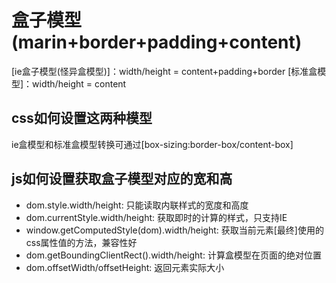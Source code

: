 # 盒子模型(marin+border+padding+content)
[ie盒子模型(怪异盒模型)]：width/height = content+padding+border
[标准盒模型]：width/height = content
## css如何设置这两种模型
ie盒模型和标准盒模型转换可通过[box-sizing:border-box/content-box]
## js如何设置获取盒子模型对应的宽和高
- dom.style.width/height: 只能读取内联样式的宽度和高度
- dom.currentStyle.width/height: 获取即时的计算的样式，只支持IE
- window.getComputedStyle(dom).width/height: 获取当前元素[最终]使用的css属性值的方法，兼容性好
- dom.getBoundingClientRect().width/height: 计算盒模型在页面的绝对位置
- dom.offsetWidth/offsetHeight: 返回元素实际大小